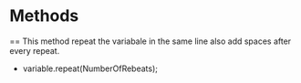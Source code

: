 # Methods
== This method repeat the variabale in the same line  also add spaces after every repeat. 
- variable.repeat(NumberOfRebeats);


